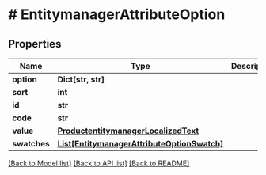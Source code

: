 # # EntitymanagerAttributeOption


## Properties 


Name | Type | Description | Notes
------------ | ------------- | ------------- | -------------
**option**| **Dict[str, str]** |   | [optional]
**sort**| **int** |   | [optional]
**id**| **str** |   | [optional]
**code**| **str** |   | [optional]
**value**| [**ProductentitymanagerLocalizedText**](ProductentitymanagerLocalizedText.md) |   | [optional]
**swatches**| [**List[EntitymanagerAttributeOptionSwatch]**](EntitymanagerAttributeOptionSwatch.md) |   | [optional]


[[Back to Model list]](../../README.md#models) [[Back to API list]](../../README.md#endpoints) [[Back to README]](../../README.md)

